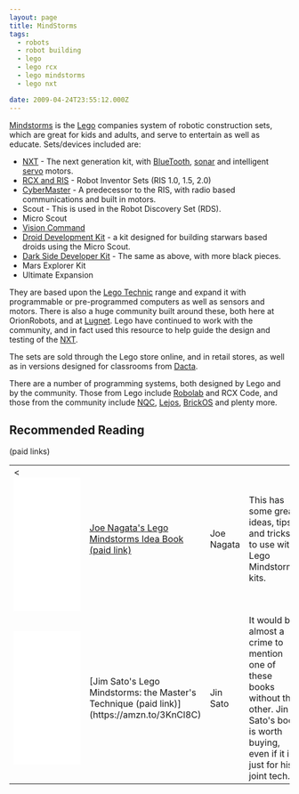 ```yaml
---
layout: page
title: MindStorms
tags:
  - robots
  - robot building
  - lego
  - lego rcx
  - lego mindstorms
  - lego nxt

date: 2009-04-24T23:55:12.000Z
---
```


[Mindstorms](https://www.lego.com/en-us/mindstorms/) is the [Lego](/wiki/lego.html) companies system of robotic construction sets, which are great for kids and adults, and serve to entertain as well as educate. Sets/devices included are:

- [NXT](/wiki/nxt.html "Legos NeXT generation robotics kit") - The next generation kit, with [BlueTooth](/wiki/bluetooth.html "Bluetooth"), [sonar](/wiki/sonar.html "The use of sound as a sense medium") and intelligent [servo](/wiki/servo_motor.html "Servo Motor") motors.
- [RCX and RIS](/wiki/rcx.html "The Lego RCX") - Robot Inventor Sets (RIS 1.0, 1.5, 2.0)
- [CyberMaster](/wiki/cybermaster.html "CyberMaster") - A predecessor to the RIS, with radio based communications and built in motors.
- Scout - This is used in the Robot Discovery Set (RDS).
- Micro Scout
- [Vision Command](/wiki/lego_vision_command.html "Lego Vision Command")
- [Droid Development Kit](http://peeron.com/inv/sets/9748-1) - a kit designed for building starwars based droids using the Micro Scout.
- [Dark Side Developer Kit](http://peeron.com/inv/sets/9754-1) - The same as above, with more black pieces.
- Mars Explorer Kit
- Ultimate Expansion

They are based upon the [Lego Technic](/wiki/lego_technic.html "Lego Technic") range and expand it with programmable or pre-programmed computers as well as sensors and motors. There is also a huge community built around these, both here at OrionRobots, and at [Lugnet](/wiki/lugnet.html "Lego Users Group Network"). Lego have continued to work with the community, and in fact used this resource to help guide the design and testing of the [NXT](/wiki/nxt.html "Lego's NeXT generation robotics kit").

The sets are sold through the Lego store online, and in retail stores, as well as in versions designed for classrooms from [Dacta](/wiki/dacta.html "DACTA").

There are a number of programming systems, both designed by Lego and by the community. Those from Lego include [Robolab](/wiki/robolab.html "Robolab") and RCX Code, and those from the community include [NQC](/wiki/nqc.html "Not Quite C - A Lego PBrick Programming Language"), [Lejos](/wiki/lejos.html "A Java Based Lego RCX OS"), [BrickOS](/wiki/brickos.html "An entire Embedded OS for the RCX") and plenty more.

## Recommended Reading

(paid links)

<table class="normal">
<tr> <td><<iframe sandbox="allow-popups allow-scripts allow-modals allow-forms allow-same-origin" style="width:120px;height:240px;" marginwidth="0" marginheight="0" scrolling="no" frameborder="0" src="//ws-eu.amazon-adsystem.com/widgets/q?ServiceVersion=20070822&OneJS=1&Operation=GetAdHtml&MarketPlace=GB&source=ss&ref=as_ss_li_til&ad_type=product_link&tracking_id=orionrobots-21&language=en_GB&marketplace=amazon&region=GB&placement=1886411409&asins=1886411409&linkId=10d6ba81743384989944be08e4033516&show_border=true&link_opens_in_new_window=true"></iframe></td> <td> <a href="http://amzn.to/2DNuNrF" rel="external" target="_blank">Joe Nagata's Lego Mindstorms Idea Book (paid link)</a> </td> <td> Joe Nagata </td> <td> This has some great ideas, tips and tricks to use with Lego Mindstorms kits.</td> </tr>
<tr> <td><iframe style="width:120px;height:240px;" marginwidth="0" marginheight="0" scrolling="no" frameborder="0" src="//ws-eu.amazon-adsystem.com/widgets/q?ServiceVersion=20070822&OneJS=1&Operation=GetAdHtml&MarketPlace=GB&source=ss&ref=as_ss_li_til&ad_type=product_link&tracking_id=orionrobots-21&marketplace=amazon&region=GB&placement=1886411565&asins=1886411565&linkId=c65f6d594e45c0691a0377d95f42f3c6&show_border=true&link_opens_in_new_window=true"></iframe></td> <td> [Jim Sato's Lego Mindstorms: the Master's Technique (paid link)](https://amzn.to/3KnCl8C) </td> <td> Jin Sato </td> <td> It would be almost a crime to mention one of these books without the other. Jin Sato's book is worth buying, even if it is just for his joint tech.</td>
</tr> </table>
